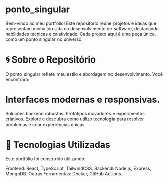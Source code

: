 # ponto_singular
Bem-vindo ao meu portfólio! Este repositório reúne projetos e ideias que representam minha jornada no desenvolvimento de software, destacando habilidades técnicas e criatividade. Cada projeto aqui é uma peça única, como um ponto singular no universo.

# 🌀 Sobre o Repositório
O ponto_singular reflete meu estilo e abordagem no desenvolvimento. Você encontrará:

# Interfaces modernas e responsivas.
Soluções backend robustas.
Protótipos inovadores e experimentos criativos.
Explore e descubra como utilizo tecnologia para resolver problemas e criar experiências únicas.

# 🚀 Tecnologias Utilizadas
Este portfólio foi construído utilizando:

Frontend: React, TypeScript, TailwindCSS.
Backend: Node.js, Express, MongoDB.
Outras Ferramentas: Docker, GitHub Actions.
